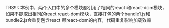 TRS!!!:
本例中，两个入口中的多个模块都引用了相同的react 和react-dom模块，如果不提取出相同的react react-dom模块，直接打包的两个bundle1.js和bundle2.js会重复包含react 额react-dom的内容，代码重复影响加载效率